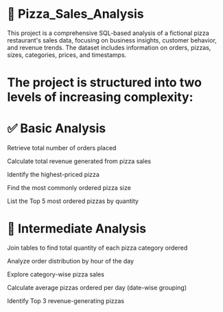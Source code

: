 # 🍕 Pizza_Sales_Analysis
This project is a comprehensive SQL-based analysis of a fictional pizza restaurant's sales data, focusing on business insights, customer behavior, and revenue trends. The dataset includes information on orders, pizzas, sizes, categories, prices, and timestamps.

# The project is structured into two levels of increasing complexity:

# ✅ Basic Analysis
Retrieve total number of orders placed

Calculate total revenue generated from pizza sales

Identify the highest-priced pizza

Find the most commonly ordered pizza size

List the Top 5 most ordered pizzas by quantity


# 🔄 Intermediate Analysis
Join tables to find total quantity of each pizza category ordered

Analyze order distribution by hour of the day

Explore category-wise pizza sales

Calculate average pizzas ordered per day (date-wise grouping)

Identify Top 3 revenue-generating pizzas



